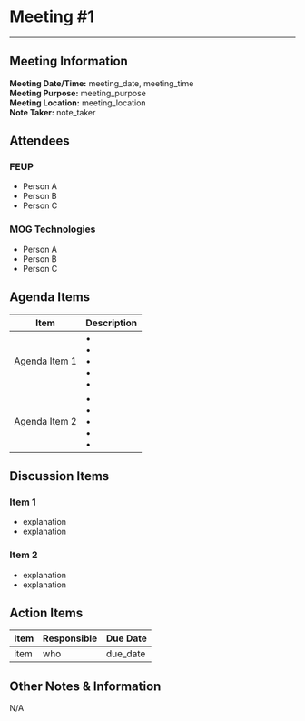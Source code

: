 # Meeting #1
--------------------

## Meeting Information
**Meeting Date/Time:** meeting_date, meeting_time  
**Meeting Purpose:** meeting_purpose  
**Meeting Location:** meeting_location  
**Note Taker:** note_taker  

## Attendees

### FEUP
- Person A
- Person B
- Person C

### MOG Technologies

- Person A
- Person B
- Person C

## Agenda Items

Item | Description
---- | ----
Agenda Item 1 | • <br>• <br>• <br>• <br>• 
Agenda Item 2 | • <br>• <br>• <br>• <br>• 

## Discussion Items

### Item 1
- explanation
- explanation

### Item 2
- explanation
- explanation

## Action Items
| Item | Responsible | Due Date |
| ---- | ---- | ---- |
| item | who | due_date |

## Other Notes & Information
N/A